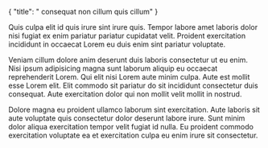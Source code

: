 {
  "title": " consequat non cillum quis cillum"
}

Quis culpa elit id quis irure sint irure quis. Tempor labore amet laboris dolor nisi fugiat ex enim pariatur pariatur cupidatat velit. Proident exercitation incididunt in occaecat Lorem eu duis enim sint pariatur voluptate.

Veniam cillum dolore anim deserunt duis laboris consectetur ut eu enim. Nisi ipsum adipisicing magna sunt laborum aliquip eu occaecat reprehenderit Lorem. Qui elit nisi Lorem aute minim culpa. Aute est mollit esse Lorem elit. Elit commodo sit pariatur do sit incididunt consectetur duis consequat. Aute exercitation dolor qui non mollit velit mollit in nostrud.

Dolore magna eu proident ullamco laborum sint exercitation. Aute laboris sit aute voluptate quis consectetur dolor deserunt labore irure. Sunt minim dolor aliqua exercitation tempor velit fugiat id nulla. Eu proident commodo exercitation voluptate ea et exercitation culpa eu enim irure sit consectetur.